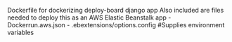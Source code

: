 Dockerfile for dockerizing deploy-board django app
Also included are files needed to deploy this as an AWS Elastic Beanstalk app
	- Dockerrun.aws.json 
	- .ebextensions/options.config #Supplies environment variables

